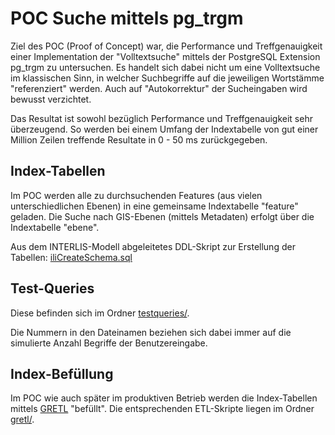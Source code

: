 # POC Suche mittels pg_trgm

Ziel des POC (Proof of Concept) war, die Performance und Treffgenauigkeit einer Implementation der "Volltextsuche" mittels der PostgreSQL Extension pg_trgm zu untersuchen. Es handelt sich dabei nicht um eine Volltextsuche im klassischen Sinn, in welcher Suchbegriffe auf die jeweiligen Wortstämme "referenziert" werden. Auch auf "Autokorrektur" der Sucheingaben wird bewusst verzichtet.

Das Resultat ist sowohl bezüglich Performance und Treffgenauigkeit sehr überzeugend. So werden bei einem Umfang der Indextabelle von gut einer Million Zeilen treffende Resultate in 0 - 50 ms zurückgegeben.

## Index-Tabellen

Im POC werden alle zu durchsuchenden Features (aus vielen unterschiedlichen Ebenen) in eine gemeinsame Indextabelle "feature" geladen. Die Suche nach GIS-Ebenen (mittels Metadaten) erfolgt über die Indextabelle "ebene".

Aus dem INTERLIS-Modell abgeleitetes DDL-Skript zur Erstellung der Tabellen: [iliCreateSchema.sql](./docker/gretl/schema/iliCreateSchema.sql)

## Test-Queries

Diese befinden sich im Ordner [testqueries/](./testqueries/).

Die Nummern in den Dateinamen beziehen sich dabei immer auf die simulierte Anzahl Begriffe der Benutzereingabe.

## Index-Befüllung

Im POC wie auch später im produktiven Betrieb werden die Index-Tabellen mittels [GRETL](https://github.com/sogis/gretl) "befüllt".
Die entsprechenden ETL-Skripte liegen im Ordner [gretl/](./docker/gretl/).
